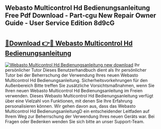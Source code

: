 ## Webasto Multicontrol Hd Bedienungsanleitung Free Pdf Download - Part-cgu New Repair Owner Guide - User Service Edition 8d9cG

# <h2><a href="http://df4bo1.blite.top/?on=Webasto+Multicontrol+Hd+Bedienungsanleitung">🔗Download 👉🔴 Webasto Multicontrol Hd Bedienungsanleitung</a></h2>

[![Webasto Multicontrol Hd Bedienungsanleitung new download](https://i.imgur.com/lujVjoI.png)](http://df4bo1.blite.top/?on=Webasto+Multicontrol+Hd+Bedienungsanleitung)
Ihr persönlicher Tutor Dieses Benutzerhandbuch dient als Ihr persönlicher Tutor bei der Beherrschung der Verwendung Ihres neuen Webasto Multicontrol Hd Bedienungsanleitung. Sicherheitsvorkehrungen für den Außenbereich Bitte treffen Sie zusätzliche Vorsichtsmaßnahmen, wenn Sie Ihren neuen Webasto Multicontrol Hd Bedienungsanleitung im Freien verwenden. Dieses Webasto Multicontrol Hd Bedienungsanleitung verfügt über eine Vielzahl von Funktionen, mit denen Sie Ihre Erfahrung personalisieren können. Wir gehen davon aus, dass das Webasto Multicontrol Hd BedienungsanleitungD ein entscheidender Leitfaden auf Ihrem Weg zur Beherrschung der Verwendung Ihres neuen Geräts war. Bei Fragen oder Bedenken wenden Sie sich bitte an unser Support-Team.
